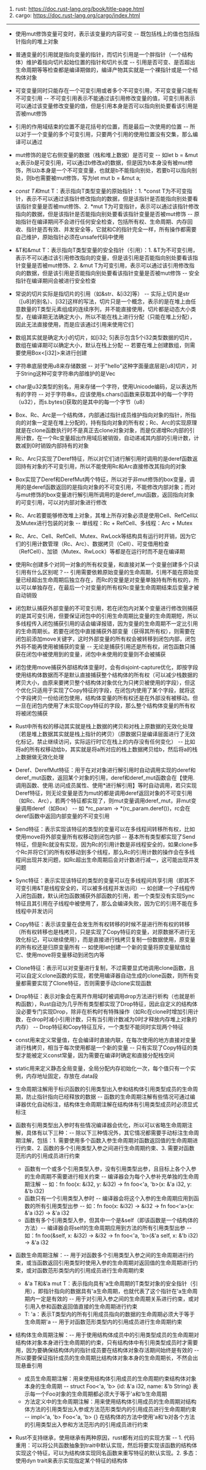 
1. rust: https://doc.rust-lang.org/book/title-page.html
2. cargo: https://doc.rust-lang.org/cargo/index.html

-------

- 使用mut修饰变量可变时，表示该变量的内容可变 -- 既包括栈上的值也包括指针指向的堆上对象
- 普通变量的引用就是指向变量的指针，而切片引用是一个胖指针（一个结构体）维护着指向切片起始位置的指针和切片长度 -- 引用是否可变、是否超出生命周期等等检查都是编译期做的，编译产物其实就是一个裸指针或是一个结构体对象

- 可变变量同时只能存在一个可变引用或者多个不可变引用，不可变变量只能有不可变引用 -- 不可变引用表示不能通过该引用修改变量的值，可变引用表示可以通过该变量修改变量的值，但是引用本身是否可以指向别处要看该引用是否被mut修饰
- 引用的作用域结束的位置不是花括号的位置，而是最后一次使用的位置 -- 所以对于一个变量的多个可变引用，只要两个引用的使用位置没有交集，那么编译可以通过

- mut修饰的是它右侧变量的数据（栈和堆上数据）是否可变 -- 如let b = &mut a;表示b是可变引用，可以通过b修改a的数据，但是因为b本身没有被mut修饰，所以b本身是一个不可变变量，也就是b不能指向别处，若要b可以指向别处，则b也需要被mut修饰，写为let mut b = &mut a;
- *const T和*mut T：表示指向T类型变量的原始指针：1. *const T为不可变指针，表示不可以通过该指针修改指向的数据，但是该指针是否能指向别处要看该指针变量是否被mut修饰、2. *mut T为可变指针，表示可以通过该指针修改指向的数据，但是该指针是否能指向别处要看该指针变量是否被mut修饰 -- 原始指针在编译期间不会进行任何安全检查，包括所有权、生命周期、内存回收、指针是否有效、并发安全等，它就和C的指针完全一样，所有操作都需要自己维护，原始指针必须在unsafe代码中使用
- &T和&mut T：表示指向T类型变量的安全指针（引用）：1. &T为不可变引用，表示不可以通过该引用修改指向的变量，但是该引用是否能指向别处要看该指针变量是否被mut修饰、2. &mut T为可变引用，表示可以通过该引用修改指向的数据，但是该引用是否能指向别处要看该指针变量是否被mut修饰 -- 安全指针在编译期间会被进行安全检查

- 常说的切片实际是指切片的引用（如&str、&[i32]等） -- 实际上切片是str（[u8]的别名）、[i32]这样的写法，切片只是一个概念，表示的是在堆上由任意数量的T类型元素组成的连续序列，并不能直接使用，切片都是动态大小类型，在编译期无法确定大小，所以不能在栈上进行分配（只能在堆上分配），因此无法直接使用，而是应该通过引用来使用它们
- 数组其实就是确定大小的切片，如[i32; 5]表示包含5个i32类型数据的切片，数组在编译期可以确定大小，默认在栈上分配 -- 若要在堆上创建数组，则需要使用Box<[i32]>来进行创建

- 字符串底层使用u8来存储数据 -- 对于"hello"这种字面量底层是[u8]切片，对于String这种可变字符串内部维护的是Vec<u8>
- char是u32类型的别名，用来存储一个字符，使用Unicode编码，足以表达所有的字符 -- 对于字符串s，应该使用s.chars()函数来获取其中的每一个字符（u32），而s.bytes()获取的是其中的每一个字节（u8）

- Box、Rc、Arc是一个结构体，内部通过指针成员维护指向对象的指针，所指向的对象一定是在堆上分配的，持有指向对象的所有权；Rc、Arc的实现原理就是在clone函数执行时不是真正去clone对象对象，而是仅递增Rc内部的引用计数，在一个Rc变量超出作用域后被销毁，自动递减其内部的引用计数，计数减到0时销毁内部持有的对象
- Rc、Arc只实现了Deref特征，所以对它们进行解引用时调用的是deref函数返回持有对象的不可变引用，所以不能使用Rc和Arc直接修改其指向的对象
- Box实现了Deref和DerefMut两个特征，所以对于非mut修饰的box变量，调用的是deref函数返回的是指向对象的不可变引用，不能修改内部对象；而对与mut修饰的box变量进行解引用所调用的是deref_mut函数，返回指向对象的可变引用，可以对内部对象进行修改
- Rc、Arc若要能够修改堆上对象，其堆上所存对象必须是使用Cell、RefCell以及Mutex进行包装的对象 -- 单线程：Rc + RefCell、多线程：Arc + Mutex
- Rc、Arc、Cell、RefCell、Mutex、RwLock等结构具有运行时开销，因为它们的引用计数管理（Rc、Arc）、数据拷贝（Cell）、可变借用检查（RefCell）、加锁（Mutex、RwLock）等都是在运行时而不是在编译期
- 使用Rc创建多个对同一对象的所有权变量，和直接对某一个变量创建多个只读引用有什么区别呢？-- 引用需要依赖原始变量的生命周期，引用不能在原始变量已经超出生命周期后独立存在，而Rc的变量是对变量单独持有所有权的，所以可以单独存在，在最后一个对变量的所有权Rc变量生命周期结束后变量才被自动销毁

- 闭包默认捕获外部变量的不可变引用，若在闭包内对某个变量进行修改则捕获的是其可变引用，但要保证闭包中的引用生命周期比变量的生命周期短，所以多线程传入闭包捕获引用的话会编译报错，因为变量的生命周期不一定比引用的生命周期长。若要在闭包中直接捕获外部变量（获得其所有权），则需要在闭包前添加move关键字，这时外部变量的所有权会被转移到闭包内部，闭包外将不能再使用被捕获的变量 -- 无论是捕获引用还是所有权，闭包函数只捕获在闭包中被使用到的变量，闭包中未使用的变量则不会被捕获
- 闭包使用move捕获外部结构体变量时，会有disjoint-capture优化，即按字段使用结构体数据而不是默认直接捕获整个结构体的所有权（可以减少栈数据的拷贝大小，由原来要拷贝整个结构体对象优化为只拷贝被使用的字段），但这个优化只适用于实现了Copy特征的字段，在闭包内使用了某个字段，就将这个字段拷贝一份给闭包使用，结构体变量的所有权还是在外部没有被移动。但一旦在闭包内使用了未实现Copy特征的字段，那么整个结构体变量的所有权将被闭包捕获
- Rust中所有权的移动其实就是栈上数据的拷贝和对栈上原数据的无效化处理（若是堆上数据其实就是栈上指针的拷贝）（原数据只是编译层面进行了无效化标记，禁止继续访问，实际运行时它在栈上的内存没有任何变化） -- 比如将a的所有权移动给b，其实就是将a所对应的栈上数据拷贝给b，然后将a的栈上数据做无效化处理

- Deref、DerefMut特征：用于在对对象进行解引用时自动调用实现的deref和deref_mut函数，返回某个对象的引用，deref和deref_mut函数会在【使用.调用函数、使用.访问成员属性、使用*进行解引用】等时自动调用，若只实现Deref特征，则无论变量是否为mut的都是调用deref返回对象的不可变引用（如Rc、Arc），若两个特征都实现了，则mut变量调用deref_mut，非mut变量调用deref（如Box） -- 如 *rc_param -> *(rc_param.deref())，rc会在deref函数中返回内部变量的不可变引用
- Send特征：表示实现该特征的类型的变量可以在多线程间转移所有权，比如使用move将外部变量所有权移动到闭包内部 -- 基本所有类型都实现了Send特征，但是Rc就没有实现，因为Rc的引用计数是非线程安全的，如果clone多个Rc并将它们的所有权移动到多个线程，那么Rc的引用计数的操作会在多线程间出现并发问题，如Rc超出生命周期后会对计数进行减一，这可能出现并发问题
- Sync特征：表示实现该特征的类型的变量可以在多线程间共享引用（即其不可变引用&T是线程安全的，可以被多线程并发访问）-- 如创建一个子线程传入闭包函数，默认闭包函数捕获外部函数的引用，若一个类型没有实现Sync特征且其引用在子线程中被使用了，那么会编译失败，因为它的引用不能在多线程中并发访问
- Copy特征：表示该变量在会发生所有权转移的时候不是进行所有权的转移（所有权转移也是栈拷贝，只是实现了Copy特征的变量，对原数据不进行无效化标记，可以继续使用），而是直接进行栈拷贝复制一份数据使用，原变量的所有权还是归原变量所有 -- 如使用let创建一个新的变量将原变量赋值给它、使用move将变量移动到闭包内等
- Clone特征：表示可以对变量进行复制，不过需要显式地调用clone函数，且可以自定义clone函数的实现，若使用编译器自动生成的clone函数，则所有变量都需要实现了Clone特征，否则需要手动clone实现函数
- Drop特征：表示对象会在离开作用域时被调用drop方法进行析构（也就是析构函数），Rust自动为几乎所有类型都实现了Drop特征，因此自定义的结构体没必要专门实现Drop，除非在析构时有特殊操作（如Rc在clone时增加引用计数，在drop时减小引用计数，只有当引用计数减为0时才释放内存堆上对象的内存） -- Drop特征和Copy特征互斥，一个类型不能同时实现两个特征

- const用来定义常量值，在会编译时直接内联，在每次使用的地方直接对变量进行栈拷贝，相当于每次使用都是一个新的变量 -- 只有实现了Copy特征的类型才能被定义const常量，因为需要在编译时确定和直接分配栈空间
- static用来定义静态全局变量，全局分配内存初始化一次，每个值只有一个实例，内存地址固定，存放在.data段

- 生命周期注解用于标识函数的引用类型出入参和结构体引用类型成员的生命周期，防止指针指向已经释放的数据 -- 函数的生命周期注解有些情况可通过编译器优化自动标注，结构体生命周期注解在结构体有引用类型成员时必须显式标注
- 函数有引用类型出入参时有些情况编译器会优化，所以可以省略生命周期注解，具体有以下三种：-- 除以下三种情况外，其它情况都需要手动标注生命周期注解，包括：1. 需要使用多个函数入参生命周期对函数返回值的生命周期进行约束、2. 函数的多个引用类型入参之间进行生命周期约束、3. 需要对函数范形内的引用成员进行约束
  - 函数有一个或多个引用类型入参，没有引用类型出参，且目标上各个入参的生命周期不需要进行相关约束 -- 编译器会为每个入参补充单独的生命周期注解 -- 如：fn foo(x: &i32, y: &i32) -> fn foo<'a, 'b>(x: &'a i32, y: &'b i32)
  - 函数只有一个引用类型入参时 -- 编译器会将这个入参的生命周期应用到函数的所有引用类型出参 -- 如：fn foo(x: &i32) -> &i32 -> fn foo<'a>(x: &'a i32) -> &'a i32
  - 函数有多个引用类型入参，但其中一个是&self（即该函数是一个结构体的方法）-- 编译器会将self的生命周期应用到方法的所有引用类型出参 -- 如：fn foo(&self, x: &i32) -> &i32 -> fn foo<'a, 'b>(&'a self, x: &'b i32) -> &'a i32
- 函数生命周期注解：-- 用于对函数多个引用类型入参之间的生命周期进行约束，或当函数返回引用类型时使用入参的生命周期对返回值的生命周期进行约束，或对函数范形类型内的引用成员进行生命周期约束
  - &'a T和&‘a mut T：表示指向具有'a生命周期的T类型对象的安全指针（引用），即指针指向的数据具有'a生命周期，也就代表了这个指针在'a生命周期内一定是有效的 -- 用于对引用入参之间的生命周期关系进行约束，或对引用入参和函数返回值直接的生命周期进行约束
  - T: 'a：表示T类型内的所有引用成员指向的数据的生命周期必须大于等于生命周期'a -- 用于对函数范形类型内的引用成员进行生命周期约束
- 结构体生命周期注解：-- 用于使用结构体成员中的引用类型成员的生命周期对结构体对象本身进行生命周期的约束，只有结构体中有引用类型成员时才需要用，因为要确保结构体内的指针成员要在结构体对象存活期间始终是有效的 -- 所以要要保证指针成员的生命周期比结构体对象本身的生命周期长，不然会出现悬垂引用
  - 成员生命周期注解：用来使用结构体引用成员的生命周期约束结构体对象本身的生命周期 -- struct Foo<'a, 'b> {id: &'a i32, name: &'b String} 表示每一个Foo对象的生命周期都必须大于等于'a和'b生命周期
  - 方法定义中的生命周期注解：用来使用结构体引用成员的生命周期对结构体方法的引用类型出入参或方法范形类型内的引用成员进行生命周期约束 -- impl<'a, 'b> Foo<'a, 'b> {} 在结构体的方法中使用'a和'b对各个方法的引用类型出入参和方法范形内的引用成员进行约束

- Rust不支持继承，使用继承有两种原因，rust都有对应的实现方案 -- 1. 代码重用：可以将公共函数抽象到trait中默认实现，然后将要实现该函数的结构体实现这个特征，可以为结构体实现同名函数来重写特征的默认实现。2. 多态：使用dyn trait来表示实现指定某个特征的结构体